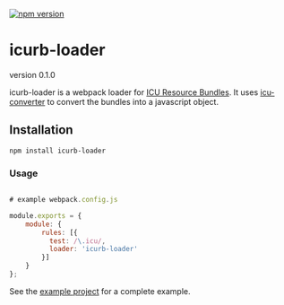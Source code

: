 [![npm version](https://badge.fury.io/js/icurb-loader.svg)](http://badge.fury.io/js/icurb-loader)

# icurb-loader
version 0.1.0

icurb-loader is a webpack loader for [ICU Resource Bundles](http://userguide.icu-project.org/locale/resources). It uses [icu-converter](https://github.com/alex-dow/icu-converter) to convert the bundles into a javascript object.

## Installation

```
npm install icurb-loader
```

### Usage

```javascript

# example webpack.config.js

module.exports = {
    module: {
        rules: [{
          test: /\.icu/,
          loader: 'icurb-loader'
        }]
    }
};
```

See the [example project](https://github.com/alex-dow/icurb-loader) for a complete example.
